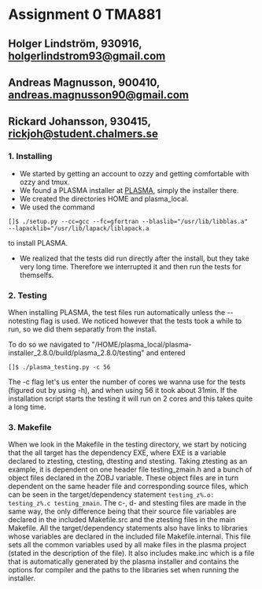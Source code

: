 # Assignment 0 TMA881
## Holger Lindström, 930916, holgerlindstrom93@gmail.com
## Andreas Magnusson, 900410, andreas.magnusson90@gmail.com
## Rickard Johansson, 930415, rickjoh@student.chalmers.se

### 1. Installing

* We started by getting an account to ozzy and getting comfortable with ozzy and tmux.
* We found a PLASMA installer at [PLASMA](http://www.netlib.org/plasma/), simply the installer there.
* We created the directories HOME and plasma_local.
* We used the command 
```
[]$ ./setup.py --cc=gcc --fc=gfortran --blaslib="/usr/lib/libblas.a"
--lapacklib="/usr/lib/lapack/liblapack.a
```
to install PLASMA.
* We realized that the tests did run directly after the install, but they take very long time. Therefore we interrupted it and then run the tests for themselfs.


### 2. Testing

When installing PLASMA, the test files run automatically unless the --notesting flag is used. We noticed however that the tests took a while to run, so we did them separatly from the install.

To do so we navigated to "/HOME/plasma_local/plasma-installer_2.8.0/build/plasma_2.8.0/testing" and entered
```
[]$ ./plasma_testing.py -c 56
```
The -c flag let's us enter the number of cores we wanna use for the tests (figured out by using -h), and when using 56 it took about 31min. If the installation script starts the testing it will run on 2 cores and this takes quite a long time.

### 3. Makefile

When we look in the Makefile in the testing directory, we start by noticing that the all target has the dependency EXE, where EXE is a variable declared to ztesting, ctesting, dtesting and stesting. Taking ztesting as an example, it is dependent on one header file testing_zmain.h and a bunch of object files declared in the ZOBJ variable. These object files are in turn dependent on the same header file and corresponding source files, which can be seen in the target/dependency statement `testing_z%.o: testing_z%.c testing_zmain`. The c-, d- and stesting files are made in the same way, the only difference being that their source file variables are declared in the included Makefile.src and the ztesting files in the main Makefile. All the target/dependency statements also have links to libraries whose variables are declared in the included file Makefile.internal. This file sets all the common variables used by all make files in the plasma project (stated in the description of the file). It also includes make.inc which is a file that is automatically generated by the plasma installer and contains the options for compiler and the paths to the libraries set when running the installer.

